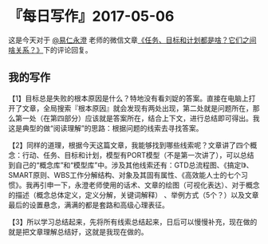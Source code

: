 # 『每日写作』2017-05-06

这是今天对于 [@易仁永澄](http://weibo.com/u/1640237087) 老师的微信文章[《任务、目标和计划都是啥？它们之间啥关系？》](http://mp.weixin.qq.com/s/AkkLJvfYq8T8N-UWkBJY_w)下的评论回复。

## 我的写作

【1】目标总是失败的根本原因是什么？特地没有看刘娖的答案。直接在电脑上打开了文章，全局搜索『根本原因』就会发现有两处出现，第二处就是问题所在，那么第一处（在第四部分）应该就是答案所在，结合上下文，进行总结即可得出。我这是典型的做“阅读理解”的思路：根据问题的线索去寻找答案。

【2】同样的道理，根据今天这篇文章，我能够找到哪些线索呢？文章讲了四个概念：行动、任务、目标和计划，模型有PORT模型（不是第一次讲了），可以总结到自己的“概念库”和“模型库”中。涉及其他线索还有：GTD总流程图、《搞定Ⅰ》、SMART原则、WBS工作分解结构、对象及其固有属性、《高效能人士的七个习惯》。我再引申一下，永澄老师使用的话术、文章的绘图（可视化表达）、对于概念的描述（概念总体定义，定义分解，关键词解释） 、举例方式（5个？）以及文章最后的设置悬念，满满的都是套路和高级心理表征。

【3】所以学习总结起来，先将所有线索总结起来，日后可以慢慢补充，现在做的就是把文章理解总结好，这就是我现在做的。